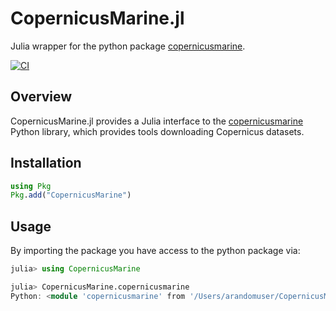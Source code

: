 # CopernicusMarine.jl

Julia wrapper for the python package [copernicusmarine](https://github.com/mercator-ocean/copernicus-marine-toolbox).

<a href="https://github.com/NumericalEarth/CopernicusMarine.jl/actions">
  <img alt="CI" src="https://github.com/NumericalEarth/CopernicusMarine.jl/actions/workflows/CI.yml/badge.svg">
</a>

## Overview

CopernicusMarine.jl provides a Julia interface to the [copernicusmarine](https://github.com/mercator-ocean/copernicus-marine-toolbox) Python library, which provides tools downloading Copernicus datasets.

## Installation

```julia
using Pkg
Pkg.add("CopernicusMarine")
```

## Usage

By importing the package you have access to the python package via:

```julia
julia> using CopernicusMarine

julia> CopernicusMarine.copernicusmarine
Python: <module 'copernicusmarine' from '/Users/arandomuser/CopernicusMarine.jl/.CondaPkg/.pixi/envs/default/lib/python3.13/site-packages/copernicusmarine/__init__.py'>
```
